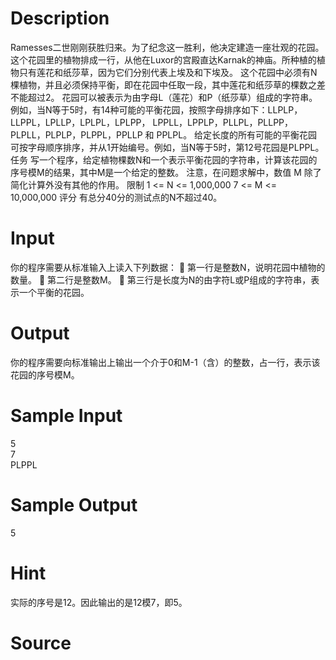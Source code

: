 
# Description

<div class="content">Ramesses二世刚刚获胜归来。为了纪念这一胜利，他决定建造一座壮观的花园。这个花园里的植物排成一行，从他在Luxor的宫殿直达Karnak的神庙。所种植的植物只有莲花和纸莎草，因为它们分别代表上埃及和下埃及。
这个花园中必须有N棵植物，并且必须保持平衡，即在花园中任取一段，其中莲花和纸莎草的棵数之差不能超过2。
花园可以被表示为由字母L（莲花）和P（纸莎草）组成的字符串。例如，当N等于5时，有14种可能的平衡花园，按照字母排序如下：LLPLP，LLPPL，LPLLP，LPLPL，LPLPP， LPPLL，LPPLP，PLLPL，PLLPP，PLPLL，PLPLP，PLPPL，PPLLP 和 PPLPL。
给定长度的所有可能的平衡花园可按字母顺序排序，并从1开始编号。例如，当N等于5时，第12号花园是PLPPL。
任务
写一个程序，给定植物棵数N和一个表示平衡花园的字符串，计算该花园的序号模M的结果，其中M是一个给定的整数。
注意，在问题求解中，数值 M 除了简化计算外没有其他的作用。
限制
1 &lt;= N &lt;= 1,000,000
7 &lt;= M &lt;= 10,000,000
评分
有总分40分的测试点的N不超过40。
</div>

# Input

<div class="content">你的程序需要从标准输入上读入下列数据：
	第一行是整数N，说明花园中植物的数量。
	第二行是整数M。
	第三行是长度为N的由字符L或P组成的字符串，表示一个平衡的花园。
</div>

# Output

<div class="content">你的程序需要向标准输出上输出一个介于0和M-1（含）的整数，占一行，表示该花园的序号模M。
</div>

# Sample Input

<div class="content"><span class="sampledata">5<br/>
7<br/>
PLPPL	</span></div>

# Sample Output

<div class="content"><span class="sampledata">5<br/>
</span></div>

# Hint

<div class="content"><p>实际的序号是12。因此输出的是12模7，即5。<br/>
</p></div>

# Source

<div class="content"><p><a href="problemset.php?search="></a></p></div>

